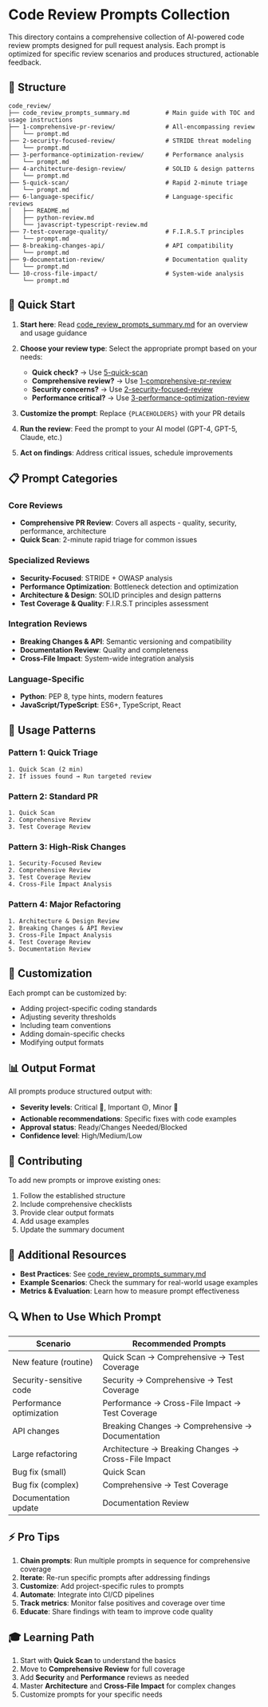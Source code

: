 # Code Review Prompts Collection

This directory contains a comprehensive collection of AI-powered code review prompts designed for pull request analysis. Each prompt is optimized for specific review scenarios and produces structured, actionable feedback.

## 📁 Structure

```
code_review/
├── code_review_prompts_summary.md          # Main guide with TOC and usage instructions
├── 1-comprehensive-pr-review/              # All-encompassing review
│   └── prompt.md
├── 2-security-focused-review/              # STRIDE threat modeling
│   └── prompt.md
├── 3-performance-optimization-review/      # Performance analysis
│   └── prompt.md
├── 4-architecture-design-review/           # SOLID & design patterns
│   └── prompt.md
├── 5-quick-scan/                           # Rapid 2-minute triage
│   └── prompt.md
├── 6-language-specific/                    # Language-specific reviews
│   ├── README.md
│   ├── python-review.md
│   └── javascript-typescript-review.md
├── 7-test-coverage-quality/                # F.I.R.S.T principles
│   └── prompt.md
├── 8-breaking-changes-api/                 # API compatibility
│   └── prompt.md
├── 9-documentation-review/                 # Documentation quality
│   └── prompt.md
└── 10-cross-file-impact/                   # System-wide analysis
    └── prompt.md
```

## 🚀 Quick Start

1. **Start here**: Read [code_review_prompts_summary.md](./code_review_prompts_summary.md) for an overview and usage guidance

2. **Choose your review type**: Select the appropriate prompt based on your needs:
   - **Quick check?** → Use [5-quick-scan](./5-quick-scan/prompt.md)
   - **Comprehensive review?** → Use [1-comprehensive-pr-review](./1-comprehensive-pr-review/prompt.md)
   - **Security concerns?** → Use [2-security-focused-review](./2-security-focused-review/prompt.md)
   - **Performance critical?** → Use [3-performance-optimization-review](./3-performance-optimization-review/prompt.md)

3. **Customize the prompt**: Replace `{PLACEHOLDERS}` with your PR details

4. **Run the review**: Feed the prompt to your AI model (GPT-4, GPT-5, Claude, etc.)

5. **Act on findings**: Address critical issues, schedule improvements

## 📋 Prompt Categories

### Core Reviews
- **Comprehensive PR Review**: Covers all aspects - quality, security, performance, architecture
- **Quick Scan**: 2-minute rapid triage for common issues

### Specialized Reviews
- **Security-Focused**: STRIDE + OWASP analysis
- **Performance Optimization**: Bottleneck detection and optimization
- **Architecture & Design**: SOLID principles and design patterns
- **Test Coverage & Quality**: F.I.R.S.T principles assessment

### Integration Reviews
- **Breaking Changes & API**: Semantic versioning and compatibility
- **Documentation Review**: Quality and completeness
- **Cross-File Impact**: System-wide integration analysis

### Language-Specific
- **Python**: PEP 8, type hints, modern features
- **JavaScript/TypeScript**: ES6+, TypeScript, React

## 🎯 Usage Patterns

### Pattern 1: Quick Triage
```
1. Quick Scan (2 min)
2. If issues found → Run targeted review
```

### Pattern 2: Standard PR
```
1. Quick Scan
2. Comprehensive Review
3. Test Coverage Review
```

### Pattern 3: High-Risk Changes
```
1. Security-Focused Review
2. Comprehensive Review
3. Test Coverage Review
4. Cross-File Impact Analysis
```

### Pattern 4: Major Refactoring
```
1. Architecture & Design Review
2. Breaking Changes & API Review
3. Cross-File Impact Analysis
4. Test Coverage Review
5. Documentation Review
```

## 🔧 Customization

Each prompt can be customized by:
- Adding project-specific coding standards
- Adjusting severity thresholds
- Including team conventions
- Adding domain-specific checks
- Modifying output formats

## 📊 Output Format

All prompts produce structured output with:
- **Severity levels**: Critical 🔴, Important 🟡, Minor 🔵
- **Actionable recommendations**: Specific fixes with code examples
- **Approval status**: Ready/Changes Needed/Blocked
- **Confidence level**: High/Medium/Low

## 🤝 Contributing

To add new prompts or improve existing ones:
1. Follow the established structure
2. Include comprehensive checklists
3. Provide clear output formats
4. Add usage examples
5. Update the summary document

## 📖 Additional Resources

- **Best Practices**: See [code_review_prompts_summary.md](./code_review_prompts_summary.md#best-practices-for-using-these-prompts)
- **Example Scenarios**: Check the summary for real-world usage examples
- **Metrics & Evaluation**: Learn how to measure prompt effectiveness

## 🔍 When to Use Which Prompt

| Scenario | Recommended Prompts |
|----------|-------------------|
| New feature (routine) | Quick Scan → Comprehensive → Test Coverage |
| Security-sensitive code | Security → Comprehensive → Test Coverage |
| Performance optimization | Performance → Cross-File Impact → Test Coverage |
| API changes | Breaking Changes → Comprehensive → Documentation |
| Large refactoring | Architecture → Breaking Changes → Cross-File Impact |
| Bug fix (small) | Quick Scan |
| Bug fix (complex) | Comprehensive → Test Coverage |
| Documentation update | Documentation Review |

## ⚡ Pro Tips

1. **Chain prompts**: Run multiple prompts in sequence for comprehensive coverage
2. **Iterate**: Re-run specific prompts after addressing findings
3. **Customize**: Add project-specific rules to prompts
4. **Automate**: Integrate into CI/CD pipelines
5. **Track metrics**: Monitor false positives and coverage over time
6. **Educate**: Share findings with team to improve code quality

## 🎓 Learning Path

1. Start with **Quick Scan** to understand the basics
2. Move to **Comprehensive Review** for full coverage
3. Add **Security** and **Performance** reviews as needed
4. Master **Architecture** and **Cross-File Impact** for complex changes
5. Customize prompts for your specific needs
